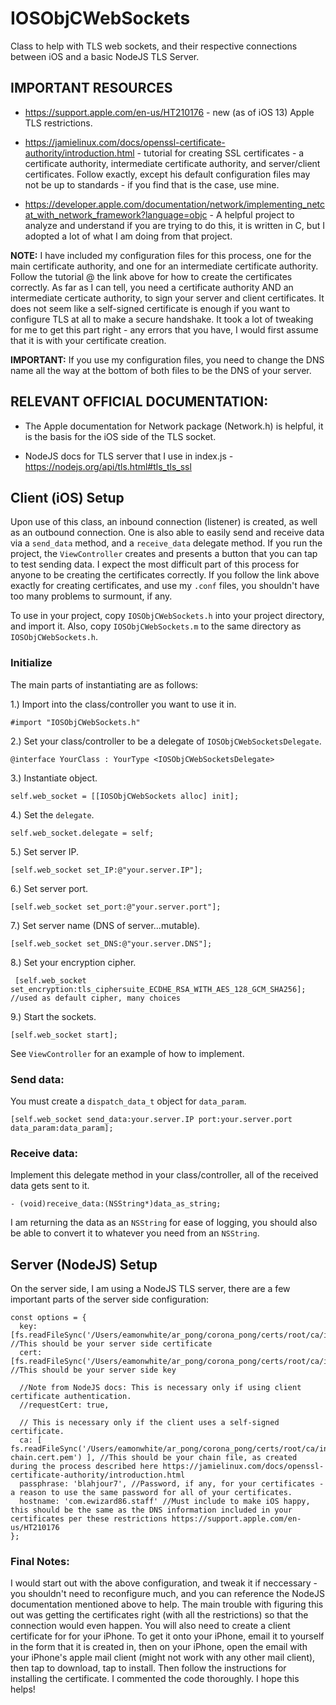 <h1>IOSObjCWebSockets</h1>

Class to help with TLS web sockets, and their respective connections between iOS and a basic NodeJS TLS Server.

<h2>IMPORTANT RESOURCES</h2>

  - https://support.apple.com/en-us/HT210176 - new (as of iOS 13) Apple TLS restrictions.

  - https://jamielinux.com/docs/openssl-certificate-authority/introduction.html - tutorial for creating SSL certificates - a certificate authority, intermediate certificate authority, and server/client certificates. Follow exactly, except his default configuration files may not be up to standards - if you find that is the case, use mine.

  - https://developer.apple.com/documentation/network/implementing_netcat_with_network_framework?language=objc - A helpful project to analyze and understand if you are trying to do this, it is written in C, but I adopted a lot of what I am doing from that project.

**NOTE:** I have included my configuration files for this process, one for the main certificate authority, and one for an intermediate certificate authority. Follow the tutorial @ the link above for how to create the certificates correctly. As far as I can tell, you need a certificate authority AND an intermediate certicate authority, to sign your server and client certificates. It does not seem like a self-signed certificate is enough if you want to configure TLS at all to make a secure handshake. It took a lot of tweaking for me to get this part right - any errors that you have, I would first assume that it is with your certificate creation.

**IMPORTANT:** If you use my configuration files, you need to change the DNS name all the way at the bottom of both files to be the DNS of your server.

<h2>RELEVANT OFFICIAL DOCUMENTATION:</h2>

  - The Apple documentation for Network package (Network.h) is helpful, it is the basis for the iOS side of the TLS socket.
  
  - NodeJS docs for TLS server that I use in index.js - https://nodejs.org/api/tls.html#tls_tls_ssl

<h2>Client (iOS) Setup</h2>

Upon use of this class, an inbound connection (listener) is created, as well as an outbound connection. One is also able to easily send and receive data via a `send_data` method, and a `receive_data` delegate method. If you run the project, the `ViewController` creates and presents a button that you can tap to test sending data. I expect the most difficult part of this process for anyone to be creating the certificates correctly. If you follow the link above exactly for creating certificates, and use my `.conf` files, you shouldn't have too many problems to surmount, if any.

To use in your project, copy `IOSObjCWebSockets.h` into your project directory, and import it. Also, copy `IOSObjCWebSockets.m` to the same directory as `IOSObjCWebSockets.h`. 

<h3>Initialize</h3>

The main parts of instantiating are as follows:

1.) Import into the class/controller you want to use it in.

    #import "IOSObjCWebSockets.h"

2.) Set your class/controller to be a delegate of `IOSObjCWebSocketsDelegate`.

    @interface YourClass : YourType <IOSObjCWebSocketsDelegate>

3.) Instantiate object.

    self.web_socket = [[IOSObjCWebSockets alloc] init];

4.) Set the `delegate`.

    self.web_socket.delegate = self;

5.) Set server IP.

    [self.web_socket set_IP:@"your.server.IP"];

6.) Set server port.

    [self.web_socket set_port:@"your.server.port"];

7.) Set server name (DNS of server...mutable).

    [self.web_socket set_DNS:@"your.server.DNS"];

8.) Set your encryption cipher.

     [self.web_socket set_encryption:tls_ciphersuite_ECDHE_RSA_WITH_AES_128_GCM_SHA256]; //used as default cipher, many choices

9.) Start the sockets.

    [self.web_socket start];

See `ViewController` for an example of how to implement.

<h3>Send data:</h3>

You must create a `dispatch_data_t` object for `data_param`.

    [self.web_socket send_data:your.server.IP port:your.server.port data_param:data_param];

<h3>Receive data:</h3>

Implement this delegate method in your class/controller, all of the received data gets sent to it.

    - (void)receive_data:(NSString*)data_as_string;

I am returning the data as an `NSString` for ease of logging, you should also be able to convert it to whatever you need from an `NSString`.

<h2>Server (NodeJS) Setup</h2>

On the server side, I am using a NodeJS TLS server, there are a few important parts of the server side configuration:

    const options = {
      key: [fs.readFileSync('/Users/eamonwhite/ar_pong/corona_pong/certs/root/ca/intermediate/private/server.key.pem')], //This should be your server side certificate
      cert: [fs.readFileSync('/Users/eamonwhite/ar_pong/corona_pong/certs/root/ca/intermediate/certs/server.cert.pem')], //This should be your server side key

      //Note from NodeJS docs: This is necessary only if using client certificate authentication.
      //requestCert: true,

      // This is necessary only if the client uses a self-signed certificate.
      ca: [ fs.readFileSync('/Users/eamonwhite/ar_pong/corona_pong/certs/root/ca/intermediate/certs/ca-chain.cert.pem') ], //This should be your chain file, as created during the process described here https://jamielinux.com/docs/openssl-certificate-authority/introduction.html
      passphrase: 'blahjour7', //Password, if any, for your certificates - a reason to use the same password for all of your certificates.
      hostname: 'com.ewizard86.staff' //Must include to make iOS happy, this should be the same as the DNS information included in your certificates per these restrictions https://support.apple.com/en-us/HT210176
    };

<h3>Final Notes:</h3>

I would start out with the above configuration, and tweak it if neccessary - you shouldn't need to reconfigure much, and you can reference the NodeJS documentation mentioned above to help. The main trouble with figuring this out was getting the certificates right (with all the restrictions) so that the connection would even happen. You will also need to create a client certificate for for your iPhone. To get it onto your iPhone, email it to yourself in the form that it is created in, then on your iPhone, open the email with your iPhone's apple mail client (might not work with any other mail client), then tap to download, tap to install. Then follow the instructions for installing the certificate.  I commented the code thoroughly. I hope this helps! 